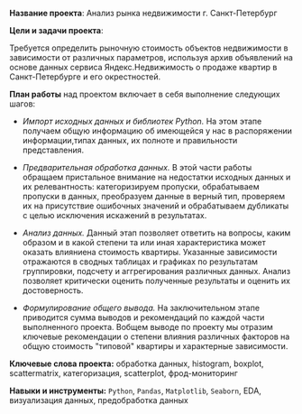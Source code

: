**Название проекта**: Анализ рынка недвижимости г. Санкт-Петербург

**Цели и задачи проекта**: 

Требуется определить рыночную стоимость объектов недвижимости в зависимости от различных параметров, используя архив объявлений на основе данных сервиса Яндекс.Недвижимость о продаже квартир в Санкт-Петербурге и его окрестностей. 

**План работы** над проектом включает в себя выполнение следующих шагов:

- *Импорт исходных данных и библиотек Python.* На этом этапе получаем общую информацию об имеющейся у нас в распоряжении информации,типах данных, их полноте и правильности представления.

- *Предварительная обработка данных.* В этой части работы обращаем пристальное внимание на недостатки исходных данных и их релевантность: категоризируем пропуски, обрабатываем пропуски в данных, преобразуем данные в верный тип, проверяем их на присутствие ошибочных значений и обрабатываем дубликаты с целью исключения искажений в результатах.

- *Анализ данных.* Данный этап позволяет ответить на вопросы, каким образом и в какой степени та или иная характеристика может оказать влияниена стоимость квартиры. Указанные зависимости отражаются в сводных таблицах и графиках по результатам группировки, подсчету и аггрегирования различных данных. Анализ позволяет критически оценить полученные результаты и оценить их достоверность.

- *Формулирование общего вывода.* На заключительном этапе приводится сумма выводов и рекомендаций по каждой части выполненного проекта. Вобщем выводе по проекту мы отразим ключевые рекомендации о степени влияния различных факторов на общую стоимость "типовой" квартиры и характерные зависимости.

**Ключевые слова проекта:** обработка данных, histogram, boxplot, scattermatrix, категоризация, scatterplot,  фрод-мониторинг

**Навыки и инструменты:** ```Python```, ```Pandas```, ```Matplotlib```, ```Seaborn```, EDA, визуализация данных, предобработка данных
